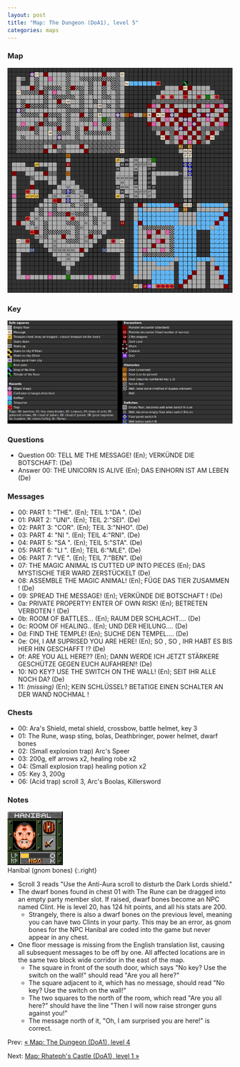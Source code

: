 ```yaml
---
layout: post
title: "Map: The Dungeon (DoA1), level 5"
categories: maps
---
```


### Map

![Dungeons of Avalon, dungeon level 5 map](../images/doa1-d5.png "Dungeon level 5 map")

### Key

![Dungeons of Avalon, map key](../images/doa1-key.png "Map key")

### Questions

* Question 00: TELL ME THE MESSAGE! (En);
      VERK&Uuml;NDE DIE BOTSCHAFT: (De)
* Answer 00: THE UNICORN IS ALIVE (En);
      DAS EINHORN IST AM LEBEN (De)

### Messages

* 00: PART 1: "THE". (En);
      TEIL 1:"DA ". (De)
* 01: PART 2: "UNI". (En);
      TEIL 2:"SEI". (De)
* 02: PART 3: "COR". (En);
      TEIL 3:"NHO". (De)
* 03: PART 4: "NI ". (En);
      TEIL 4:"RNI". (De)
* 04: PART 5: "SA ". (En);
      TEIL 5:"STA". (De)
* 05: PART 6: "LI ". (En);
      TEIL 6:"MLE". (De)
* 06: PART 7: "VE ". (En);
      TEIL 7:"BEN". (De)
* 07: THE MAGIC ANIMAL  IS CUTTED UP INTO PIECES (En);
      DAS MYSTISCHE TIER WARD ZERST&Uuml;CKELT (De)
* 08: ASSEMBLE THE MAGIC ANIMAL! (En);
      F&Uuml;GE DAS TIER ZUSAMMEN ! (De)
* 09: SPREAD THE MESSAGE! (En);
      VERK&Uuml;NDE DIE BOTSCHAFT ! (De)
* 0a: PRIVATE PROPERTY! ENTER OF OWN RISK! (En);
      BETRETEN VERBOTEN ! (De)
* 0b: ROOM OF BATTLES... (En);
      RAUM DER SCHLACHT.... (De)
* 0c: ROOM OF HEALING.. (En);
      UND DER HEILUNG.... (De)
* 0d: FIND THE TEMPLE! (En);
      SUCHE DEN TEMPEL.... (De)
* 0e: OH, I AM SUPRISED YOU ARE HERE! (En);
      SO , SO ,  IHR HABT ES BIS HIER HIN GESCHAFFT !? (De)
* 0f: ARE YOU ALL HERE?? (En);
      DANN WERDE ICH JETZT ST&Auml;RKERE GESCH&Uuml;TZE GEGEN EUCH AUFAHREN!! (De)
* 10: NO KEY? USE THE SWITCH ON THE WALL! (En);
      SEIT IHR ALLE NOCH DA? (De)
* 11: _(missing)_ (En);
     KEIN SCHL&Uuml;SSEL? BET&auml;TIGE EINEN SCHALTER AN DER WAND NOCHMAL !

### Chests

* 00: Ara's Shield, metal shield, crossbow, battle helmet, key 3
* 01: The Rune, wasp sting, bolas, Deathbringer, power helmet, dwarf bones
* 02: (Small explosion trap) Arc's Speer
* 03: 200g, elf arrows x2, healing robe x2
* 04: (Small explosion trap) healing potion x2
* 05: Key 3, 200g
* 06: (Acid trap) scroll 3, Arc's Boolas, Killersword

### Notes

![Hanibal](../images/npc_hanibal.png "Hanibal")<br>Hanibal (gnom bones)
{:.right}

* Scroll 3 reads "Use the Anti-Aura scroll to disturb the Dark Lords shield."
* The dwarf bones found in chest 01 with The Rune can be dragged into an empty
  party member slot. If raised, dwarf bones become an NPC named Clint. He is
  level 20, has 124 hit points, and all his stats are 200.
  * Strangely, there is
  also a dwarf bones on the previous level, meaning you can have two Clints
  in your party. This may be an error, as gnom bones for the NPC Hanibal are
  coded into the game but never appear in any chest.
* One floor message is missing from the English translation list, causing all
  subsequent messages to be off by one. All affected locations are in the same
  two block wide corridor in the east of the map.
  * The square in front of the south door, which says
  "No key? Use the switch on the wall!" should read
  "Are you all here?"
  * The square adjacent to it, which has
  no message, should read
  "No key? Use the switch on the wall!"
  * The two squares to the north of the room, which read
  "Are you all here?" should have the line
  "Then I will now raise stronger guns against you!"
  * The message north of it,
  "Oh, I am surprised you are here!" is correct.

Prev: [&laquo; Map: The Dungeon (DoA1), level 4](doa1-dungeon4.html)

Next: [Map: Rhateph's Castle (DoA1), level 1 &raquo;](doa1-castle1.html)
